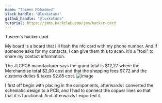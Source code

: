 ```yaml
---
name: "Taseen Mohammed"
slack_handle: "@luxkatana"
github_handle: "@luxkatana"
tutorial: https://jams.hackclub.com/jam/hacker-card
---
```


Taseen's hacker card

<!-- Describe your board in 2-3 sentences. What are you making? What will it do? -->
My board is a board that I'll flash the nfc card with my phone number. And if someone asks for my contacts, I can give them this to scan. It's a "tool" to share my contact information.
<!-- How much is it going to cost? -->
The JLCPCB manufacturer says the grand total is $12,27 where the Merchandise total $2,00 cost and that the shopping fees $7,72 and the customs duties & taxes $2.85 cost.
![image](https://github.com/user-attachments/assets/2df3f003-1f7f-49eb-81a4-1f8e8233efc2)

<!-- Tell us a little bit about your design process. What were some challenges? What helped? ***Totally optional*** -->
I first off begin with placing in the components, afterwards I converted the schematic design to a PCB, and I had to connect the copper lines so that that it is functional. And afterwards I exported it.
